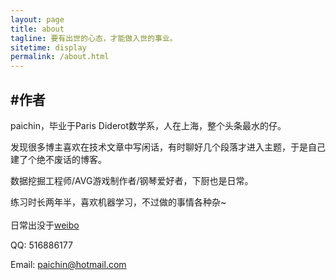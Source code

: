 ```yaml
---
layout: page
title: about
tagline: 要有出世的心态，才能做入世的事业。
sitetime: display
permalink: /about.html
---
```


## #作者

paichin，毕业于Paris Diderot数学系，人在上海，整个头条最水的仔。

发现很多博主喜欢在技术文章中写闲话，有时聊好几个段落才进入主题，于是自己建了个绝不废话的博客。<br>

数据挖掘工程师/AVG游戏制作者/钢琴爱好者，下厨也是日常。<br>

练习时长两年半，喜欢机器学习，不过做的事情各种杂~ <br>
<br>
日常出没于[weibo](https://www.weibo.com/paichin)

QQ: 516886177

Email: <a href="paichin@hotmail.com">paichin@hotmail.com</a>